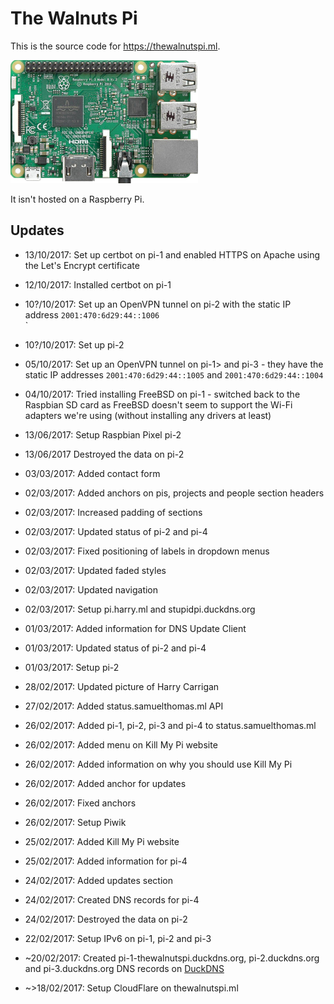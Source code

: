 The Walnuts Pi
===

This is the source code for https://thewalnutspi.ml.

![Raspberry Pi 3 Model B](images/pi.png)

It isn't hosted on a Raspberry Pi.

Updates
---

- 13/10/2017: Set up certbot on pi-1 and enabled HTTPS on Apache using the Let's Encrypt certificate
- 12/10/2017: Installed certbot on pi-1

- 10?/10/2017: Set up an OpenVPN tunnel on pi-2 with the static IP address `2001:470:6d29:44::1006`</code><br />`
- 10?/10/2017: Set up pi-2

- 05/10/2017: Set up an OpenVPN tunnel on pi-1> and pi-3 - they have the static IP addresses `2001:470:6d29:44::1005` and `2001:470:6d29:44::1004`

- 04/10/2017: Tried installing FreeBSD on pi-1 - switched back to the Raspbian SD card as FreeBSD doesn't seem to support the Wi-Fi adapters we're using (without installing any drivers at least)
- 13/06/2017: Setup Raspbian Pixel pi-2
- 13/06/2017</span> Destroyed the data on pi-2

- 03/03/2017: Added contact form
- 02/03/2017: Added anchors on pis, projects and people section headers
- 02/03/2017: Increased padding of sections
- 02/03/2017: Updated status of pi-2 and pi-4
- 02/03/2017: Fixed positioning of labels in dropdown menus
- 02/03/2017: Updated faded styles
- 02/03/2017: Updated navigation

- 02/03/2017: Setup pi.harry.ml and stupidpi.duckdns.org

- 01/03/2017: Added information for DNS Update Client
- 01/03/2017: Updated status of pi-2 and pi-4
- 01/03/2017: Setup pi-2

- 28/02/2017: Updated picture of Harry Carrigan

- 27/02/2017: Added status.samuelthomas.ml API
- 26/02/2017: Added pi-1, pi-2, pi-3 and pi-4 to status.samuelthomas.ml
- 26/02/2017: Added menu on Kill My Pi website
- 26/02/2017: Added information on why you should use Kill My Pi
- 26/02/2017: Added anchor for updates
- 26/02/2017: Fixed anchors

- 26/02/2017: Setup Piwik

- 25/02/2017: Added Kill My Pi website
- 25/02/2017: Added information for pi-4

- 24/02/2017: Added updates section
- 24/02/2017: Created DNS records for pi-4
- 24/02/2017: Destroyed the data on pi-2

- 22/02/2017: Setup IPv6 on pi-1, pi-2 and pi-3
- ~20/02/2017: Created pi-1-thewalnutspi.duckdns.org, pi-2.duckdns.org and pi-3.duckdns.org DNS records on [DuckDNS](https://www.duckdns.org)
- ~>18/02/2017: Setup CloudFlare on thewalnutspi.ml
